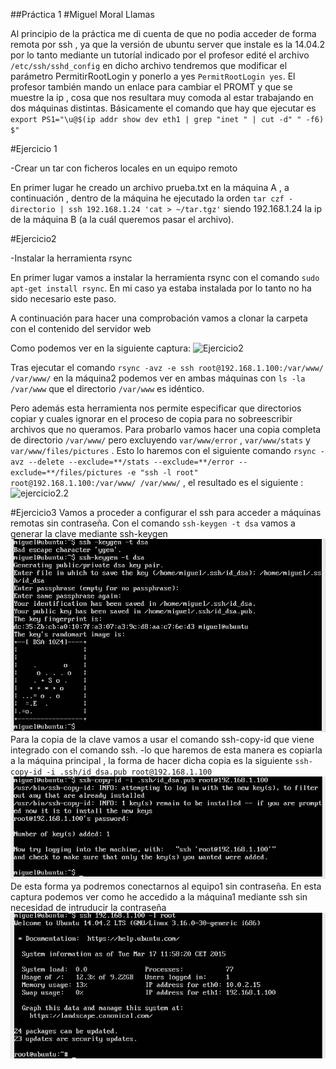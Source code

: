 ##Práctica 1
#Miguel Moral Llamas

Al principio de la práctica me di cuenta de que no podia acceder de forma remota por ssh , ya que la versión de ubuntu server que instale es la 14.04.2 por lo tanto mediante un tutoríal indicado por el profesor edité el archivo `/etc/ssh/sshd_config` en dicho archivo tendremos que modificar el parámetro PermitirRootLogin y ponerlo a yes `PermitRootLogin yes`.
El profesor también mando un enlace para cambiar el PROMT y que se muestre la ip , cosa que nos resultara muy comoda al estar trabajando en dos máquinas distintas. Básicamente el comando que hay que ejecutar es `  export PS1="\u@$(ip addr show dev eth1 | grep "inet " | cut -d" " -f6) $"`

#Ejercicio 1

-Crear un tar con ficheros locales en un equipo remoto

En primer lugar he creado un archivo prueba.txt en la máquina A , a continuación , dentro de la máquina he ejecutado la orden `tar czf - directorio | ssh 192.168.1.24 'cat > ~/tar.tgz'`
siendo 192.168.1.24 la ip de la máquina B (a la cuál queremos pasar el archivo).
	
#Ejercicio2

-Instalar la herramienta rsync

En primer lugar vamos a instalar la herramienta rsync con el comando `sudo apt-get install rsync`. En mi caso ya estaba instalada por lo tanto no ha sido necesario este paso.

A continuación para hacer una comprobación vamos a clonar la carpeta con el contenido del servidor web 

Como podemos ver en la siguiente captura: ![Ejercicio2](Ejercicio2.png) 

Tras ejecutar el comando `rsync -avz -e ssh root@192.168.1.100:/var/www/ /var/www/` en la máquina2 podemos ver en ambas máquinas con `ls -la /var/www` que el directorio `/var/www` es idéntico.  

Pero además esta herramienta nos permite especificar que directorios copiar y cuales ignorar en el proceso de copia para no sobreescribir archivos que no queramos.
Para probarlo vamos hacer una copia completa de directorio `/var/www/`  pero excluyendo `var/www/error` , `var/www/stats` y `var/www/files/pictures` . Esto lo haremos con el siguiente comando `rsync -avz --delete --exclude=**/stats --exclude=**/error -- exclude=**/files/pictures -e "ssh -l root" root@192.168.1.100:/var/www/ /var/www/` , el resultado es el siguiente : ![ejercicio2.2](ejercicio2.2.png) 


#Ejercicio3
Vamos a proceder a configurar el ssh para acceder a máquinas remotas sin contraseña. Con el comando `ssh-keygen -t dsa` vamos a generar la clave mediante ssh-keygen ![ej3](ej3.png)
Para la copia de la clave vamos a usar el comando ssh-copy-id que viene integrado con el comando ssh. -lo que haremos de esta manera es copiarla a la máquina principal , la forma de hacer dicha copia es la siguiente `ssh-copy-id -i .ssh/id_dsa.pub root@192.168.1.100`  ![ej3.1](ej3.1.png) 
De esta forma ya podremos conectarnos al equipo1 sin contraseña.
En esta captura podemos ver como he accedido a la máquina1 mediante ssh sin necesidad de intruducir la contraseña ![ej3.2](ej3.2.png)

